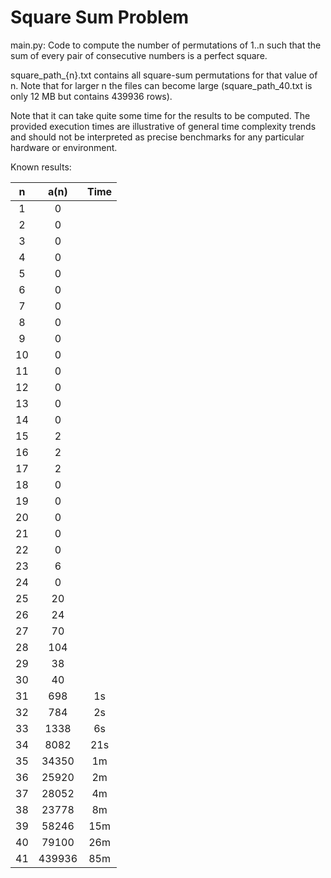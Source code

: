 # Square Sum Problem

main.py: Code to compute the number of permutations of 1..n such that the sum of every pair of consecutive numbers is a perfect square.

square_path_{n}.txt contains all square-sum permutations for that value of n. Note that for larger n the files can become large (square_path_40.txt is only 12 MB but contains 439936 rows).

Note that it can take quite some time for the results to be computed. The provided execution times are illustrative of general time complexity trends and should not be interpreted as precise benchmarks for any particular hardware or environment.

Known results:

|n|a(n)|Time|
|:-:|:-:|:-:|
|1|0||
|2|0||
|3|0||
|4|0||
|5|0||
|6|0||
|7|0||
|8|0||
|9|0||
|10|0||
|11|0||
|12|0||
|13|0||
|14|0||
|15|2||
|16|2||
|17|2||
|18|0||
|19|0||
|20|0||
|21|0||
|22|0||
|23|6||
|24|0||
|25|20||
|26|24||
|27|70||
|28|104||
|29|38||
|30|40||
|31|698|1s|
|32|784|2s|
|33|1338|6s|
|34|8082|21s|
|35|34350|1m|
|36|25920|2m|
|37|28052|4m|
|38|23778|8m|
|39|58246|15m|
|40|79100|26m|
|41|439936|85m|
